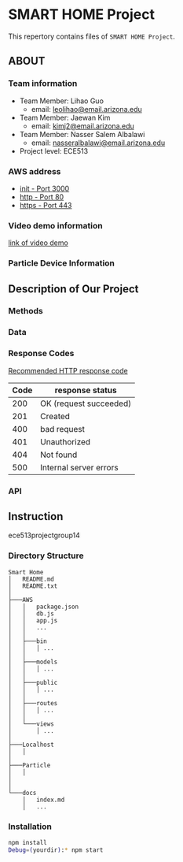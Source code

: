 # SMART HOME Project

This repertory contains files of `SMART HOME Project`.

## ABOUT

### Team information

- Team Member: Lihao Guo
    - email: leolihao@email.arizona.edu
- Team Member: Jaewan Kim
    - email: kimj2@email.arizona.edu
- Team Member: Nasser Salem Albalawi
    - email: nasseralbalawi@email.arizona.edu
- Project level: ECE513

### AWS address

- [init - Port 3000](http://ec2-54-151-67-43.us-west-1.compute.amazonaws.com:3000/)
- [http - Port 80](http://ec2-54-151-67-43.us-west-1.compute.amazonaws.com/)
- [https - Port 443](https://ec2-54-151-67-43.us-west-1.compute.amazonaws.com/)

### Video demo information

[link of video demo](#)

### Particle Device Information


## Description of Our Project

### Methods

### Data

### Response Codes

[Recommended HTTP response code](https://developer.mozilla.org/en-US/docs/Web/HTTP/Status)

|Code| response status          |
|----|--------------------------|
| 200| OK (request succeeded)   |
| 201| Created                  |
| 400| bad request              |
| 401| Unauthorized             |
| 404| Not found                |
| 500| Internal server errors   |

### API

## Instruction

ece513projectgroup14

### Directory Structure

```
Smart Home
│   README.md
│   README.txt    
│
├───AWS
│   │   package.json
│   │   db.js
│   │   app.js
│   │   ...
│   │
│   ├───bin 
│   │   │ ...
│   │
│   ├───models
│   │   │ ...
│   │
│   ├───public
│   │   │ ...
│   │
│   ├───routes
│   │   │ ...
│   │
│   └───views
│       │ ...
│    
├───Localhost
│   │
│
├───Particle
│   │    
│
│
└───docs
    │   index.md
    │   ...
```

### Installation

```bash
npm install
Debug=(yourdir):* npm start
```


